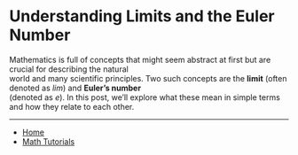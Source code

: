 # Understanding Limits and the Euler Number

Mathematics is full of concepts that might seem abstract at first but are crucial for describing the natural  
world and many scientific principles. Two such concepts are the **limit** (often denoted as *lim*) and **Euler’s number**  
(denoted as *e*). In this post, we’ll explore what these mean in simple terms and how they relate to each other.



<!-- # Limits and the Euler Number


Mathematics is full of concepts that might seem abstract at first but are crucial for 
understanding the natural world and various scientific principles. Two such concepts are the limit (often
denoted as _lim_) and the Euler number (denoted as _e_). Let’s explore what these mean in simple
terms and how they relate to each other.

## What is a Limit?

A limit is a fundamental idea in mathematics that describes the value that a function or
sequence _approaches_ as the input gets closer to a certain point. Think of a limit as a destination
that a function or a series of numbers is trying to reach, even if it never actually gets there.

Imagine you’re filling a cup with water very slowly. The closer you get to the top, the closer you
are to the cup being full. If you keep adding water drop by drop, you’ll approach a limit—the
cup being full. But as long as you keep adding tiny drops without overflowing, you’re always
getting closer to that limit without quite reaching it.

In mathematical terms, if we look at the function $$f(x)=\frac{1}{x}$$.
- As `x` becomes a very large number (like 1000, 10000, etc.), the value of $$f(x)=\frac{1}{x}$$ becomes smaller and smaller.
- The limit of $$f(x)$$ as `x` approaches infinity is `0`. This is written as:

 $$
 
 \lim_{x \to \infty} \frac{1}{x} = 0
 
 $$

 This notation means that as `x` gets larger and larger, the value of $\frac{1}{x}$ gets closer and closer to `0`.

## Introducing the Euler Number ($e$)

The Euler number, denoted as $e$, is a special number in mathematics, approximately equal to $2.718$. 
It is named after the Swiss mathematician Leonhard Euler and is one of the most important numbers in 
mathematics because it arises naturally in many different contexts, especially those involving growth, decay, and continuous processes.

The number $e$ can be understood through the concept of continuously compounding interest. Here’s a simplified explanation:

1. **Compounded Interest:** Imagine you have `1$` in a bank account with a `100%` interest rate per year.
    - If the interest is compounded once a year, you’d have `2$` at the end of the year $$1+1=2$$. 
    - If the interest is compounded every six months, you’d have more than `2.25$` at the end of the year.
        - After 6 months:  $1 + \frac{1}{2} = 1.5$.
        - After 1 year:  $1.5 + \frac{1.5}{2} = 2.25$.
    - If it is compounded monthly, weekly, daily, or every second, the amount keeps increasing, but not by much.        

2. **Continuous Compounding:** Now, think about compounding the interest an infinite
number of times within the same year. The formula that represents the amount you
would have after one year, as the compounding becomes infinite, is:

$$
\lim_{x \to \infty} \left( 1+\frac{1}{n} \right)^n= 0
$$ -->



---

- [Home](./../../../README.md)
- [Math Tutorials](./../../tutorials.md)